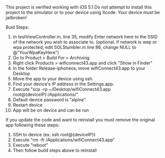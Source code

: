 This project is verified working with iOS 5.1
Do not attempt to install this project to the simulator or to your device using Xcode. Your device must be jailbroken!

Buid Steps:

1. In testViewController.m, line 35, modify Enter network here to the SSID of the network you wish to associate to. 
  (optional. if network is wep or wpa protected, edit SOLStumbler.m line 86, change NULL to @"YourWpaKeyHere")
2. Go to Product > Build For > Archiving
3. Right click Products > wificonnect43.app and click "Show in Finder"
4. In the folder Release-iphoneos, move wifiConnect43.app to your Desktop
5. Move the app to your device using ssh. 
6. Find your device's IP address in the Settings.app.
7. Execute "scp -rp ~/Desktop/wifiConnect43.app root@{deviceIP}:/Applications/"
8. Default device password is "alpine"
9. Restart device
10. App will be on device and can be run

If you update the code and want to reinstall you must remove the original app following these steps:

1. SSH to device (ex. ssh root@{deviceIP})
2. Execute "rm -fr /Applications/wifiConnect43.app"
3. Execute "reboot"
4. Then follow build steps above to reinstall
